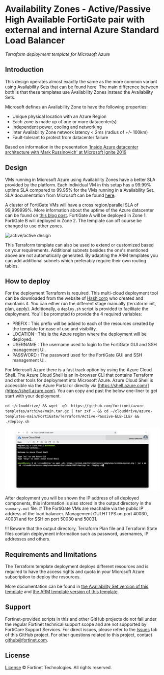 # Availability Zones - Active/Passive High Available FortiGate pair with external and internal Azure Standard Load Balancer
*Terraform deployment template for Microsoft Azure*

## Introduction

This design operates almost exactly the same as the more common variant using Availability Sets that can be found [here](../../../Terraform/Active-Passive-ELB-ILB/README.md). The main difference between both is that these templates use Availability Zones instead the Availability Sets.

Microsoft defines an Availability Zone to have the following properties:

- Unique physical location with an Azure Region
- Each zone is made up of one or more datacenter(s)
- Independent power, cooling and networking
- Inter Availability Zone network latency < 2ms (radius of +/- 100km)
- Fault-tolerant to protect from datacenter failure

Based on information in the presentation ['Inside Azure datacenter architecture with Mark Russinovich' at Microsoft Ignite 2019](https://www.youtube.com/watch?v=X-0V6bYfTpA)

## Design

VMs running in Microsoft Azure using Availability Zones have a better SLA provided by the platform. Each individual VM in this setup has a 99.99% uptime SLA compared to 99.95% for the VMs running in a Availability Set. SLA documentation from Microsoft can be found [here](https://azure.microsoft.com/en-us/support/legal/sla/virtual-machines/v1_9/).

A cluster of FortiGate VMs will have a cross region/parallel SLA of 99,999999%. More information about the uptime of the Azure datacenter can be found on [this blog post](https://kvaes.wordpress.com/2020/02/16/is-azure-a-tier-3-datacenter-and-what-about-service-levels-in-a-broader-sense/). FortiGate A will be deployed in Zone 1. FortiGate B will deployed in Zone 2. The template can off course be changed to use other zones.

![active/active design](images/fgt-ap.png)

This Terraform template can also be used to extend or customized based on your requirements. Additional subnets besides the one's mentioned above are not automatically generated. By adapting the ARM templates you can add additional subnets which preferably require their own routing tables.

## How to deploy

For the deployment Terraform is required. This multi-cloud deployment tool can be downloaded from the website of [Hashicorp](https://www.terraform.io/) who created and maintains it. You can either run the different stage manually (terraform init, plan, apply). Additionally, a `deploy.sh` script is provided to facilitate the deployment. You'll be prompted to provide the 4 required variables:

- PREFIX : This prefix will be added to each of the resources created by the template for ease of use and visibility.
- LOCATION : This is the Azure region where the deployment will be deployed.
- USERNAME : The username used to login to the FortiGate GUI and SSH management UI.
- PASSWORD : The password used for the FortiGate GUI and SSH management UI.

For Microsoft Azure there is a fast track option by using the Azure Cloud Shell. The Azure Cloud Shell is an in-browser CLI that contains Terraform and other tools for deployment into Microsoft Azure. Azure Cloud Shell is accessible via the Azure Portal or directly via [https://shell.azure.com/](https://shell.azure.com). You can copy and past the below one-liner to get start with your deployment.

`cd ~/clouddrive/ && wget -qO- https://github.com/fortinet/azure-templates/archive/main.tar.gz | tar zxf - && cd ~/clouddrive/azure-templates-main/FortiGate/Terraform/Active-Passive-ELB-ILB/ && ./deploy.sh`

![Azure Cloud Shell](images/azure-cloud-shell.png)

After deployment you will be shown the IP address of all deployed components, this information is also stored in the output directory in the `summary.out` file. # The FortiGate VMs are reachable via the public IP address of the load balancer. Management GUI HTTPS on port 40030, 40031 and for SSH on port 50030 and 50031.

!!! Beware that the output directory, Terraform Plan file and Terraform State files contain deployment information such as password, usernames, IP addresses and others.

## Requirements and limitations

The Terraform template deployment deploys different resources and is required to have the access rights and quota in your Microsoft Azure subscription to deploy the resources.

More documentation can be found in [the Availability Set version of this template](../../../Terraform/Active-Passive-ELB-ILB/README.md) and [the ARM template version of this template](../../../Active-Passive-ELB-ILB/README.md).

## Support
Fortinet-provided scripts in this and other GitHub projects do not fall under the regular Fortinet technical support scope and are not supported by FortiCare Support Services.
For direct issues, please refer to the [Issues](https://github.com/fortinet/azure-templates/issues) tab of this GitHub project.
For other questions related to this project, contact [github@fortinet.com](mailto:github@fortinet.com).

## License
[License](LICENSE) © Fortinet Technologies. All rights reserved.
